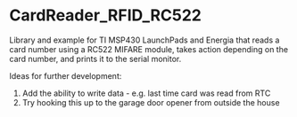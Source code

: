# CardReader_RFID_RC522
Library and example for TI MSP430 LaunchPads and Energia that reads a card number using a RC522 MIFARE module, takes action depending on the card number, and prints it to the serial monitor.

Ideas for further development:
1) Add the ability to write data - e.g. last time card was read from RTC
2) Try hooking this up to the garage door opener from outside the house
